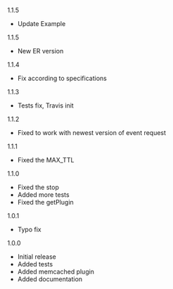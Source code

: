 1.1.5
- Update Example

1.1.5
- New ER version

1.1.4
- Fix according to specifications

1.1.3
- Tests fix, Travis init 

1.1.2
- Fixed to work with newest version of event request

1.1.1
- Fixed the MAX_TTL

1.1.0
- Fixed the stop
- Added more tests
- Fixed the getPlugin

1.0.1
- Typo fix

1.0.0
- Initial release
- Added tests
- Added memcached plugin
- Added documentation